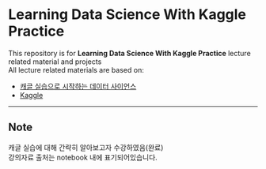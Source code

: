# Learning Data Science With Kaggle Practice

This repository is for **Learning Data Science With Kaggle Practice** lecture related material and projects  
All lecture related materials are based on: 
* [캐글 실습으로 시작하는 데이터 사이언스](https://www.edwith.org/boostcourse-ds-kaggle)
* [Kaggle](https://www.kaggle.com/)
---

## Note
캐글 실습에 대해 간략히 알아보고자 수강하였음(완료)   
강의자료 출처는 notebook 내에 표기되어있습니다.
